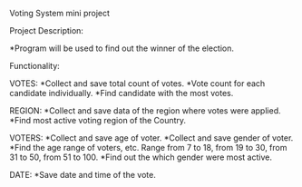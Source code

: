 Voting System mini project

Project Description:

*Program will be used to find out the winner of the election.

Functionality:

VOTES:
*Collect and save total count of votes.
*Vote count for each candidate individually.
*Find candidate with the most votes.

REGION:
*Collect and save data of the region where votes were applied.
*Find most active voting region of the Country.

VOTERS:
*Collect and save age of voter.
*Collect and save gender of voter.
*Find the age range of voters, etc. Range from 7 to 18, from 19 to 30, from 31 to 50, from 51 to 100.
*Find out the which gender were most active.

DATE:
*Save date and time of the vote.
